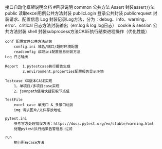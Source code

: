 接口自动化框架说明文档
#目录说明
    common 公共方法
        Assert 封装assert方法
        public 读取excel用例公共方法封装
        publicLogin 登录公共封装
        publicrequest  封装请求、配置信息
        Log  封装记录Log方法，分为：debug、info、warning、error、critical
             日志方法封装输出（err.log & log.log日志）
        cookie & session 公共方法封装
        shell 封装subprocess方法CASE执行结束进程操作（优化性能）

    conf 配置文件公共方法封装
        config.ini 域名/端口/超时环境配置
        readconfig 读取ini配置信息封装方法
    Log 日志输出
    
    Report  1.pytestcase执行报告生成
            2.environment.properties配置报告显示环境

    Testcase XX版本CASE实现
        1，单项目/多项目case实现
        2，jsonpath使用快捷获取节点值

    TestFile
        excel case 单接口 & 多接口组装
        img 请求图片/文件存放地址

    pytest.ini
        参考官方处理错误方法：https://docs.pytest.org/en/stable/warning.html
        处理pytest执行结果告警信息-过滤

    run
        执行所有case方法